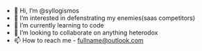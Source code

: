 - 👋 Hi, I’m @syllogismos
- 👀 I’m interested in defenstrating my enemies(saas competitors)
- 🌱 I’m currently learning to code
- 💞️ I’m looking to collaborate on anything heterodox
- 📫 How to reach me - fullname@outlook.com

<!---
syllogismos/syllogismos is a ✨ special ✨ repository because its `README.md` (this file) appears on your GitHub profile.
You can click the Preview link to take a look at your changes.
--->
